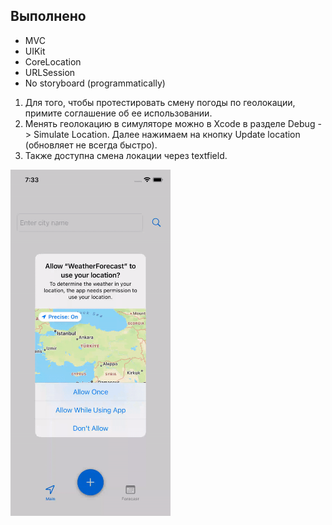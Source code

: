 ## Выполнено
- MVC 
- UIKit
- CoreLocation
- URLSession 
- No storyboard (programmatically)
  
 1) Для того, чтобы протестировать смену погоды по геолокации, примите соглашение об ее использовании.
 2) Менять геолокацию в симуляторе можно в Xcode в разделе Debug -> Simulate Location. Далее нажимаем на кнопку Update location (обновляет не всегда быстро).
 3) Также доступна смена локации через textfield.
 
<img width="256" alt="example" src="https://github.com/semjonG/WeatherForecast/blob/main/running.gif?raw=true"><br>
